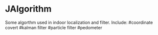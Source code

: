 # JAlgorithm
Some algorthm used in indoor localization and filter.
Include:
 #coordinate covert
 #kalman filter
 #particle filter
 #pedometer
